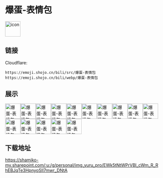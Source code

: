 # 爆蛋-表情包
<img src="https://emoji.shojo.cn/bili/src/爆蛋-表情包/icon.png" width="50" height="50" alt="icon">

## 链接
Cloudflare:
```
https://emoji.shojo.cn/bili/src/爆蛋-表情包
https://emoji.shojo.cn/bili/webp/爆蛋-表情包
```
## 展示
<img src="https://emoji.shojo.cn/bili/src/爆蛋-表情包/爆蛋-表情包-收到.png" width="50" height="50" alt="爆蛋-表情包-收到"><img src="https://emoji.shojo.cn/bili/src/爆蛋-表情包/爆蛋-表情包-去吃饭吗.png" width="50" height="50" alt="爆蛋-表情包-去吃饭吗"><img src="https://emoji.shojo.cn/bili/src/爆蛋-表情包/爆蛋-表情包-请查收.png" width="50" height="50" alt="爆蛋-表情包-请查收"><img src="https://emoji.shojo.cn/bili/src/爆蛋-表情包/爆蛋-表情包-坐等下班.png" width="50" height="50" alt="爆蛋-表情包-坐等下班"><img src="https://emoji.shojo.cn/bili/src/爆蛋-表情包/爆蛋-表情包-您请过目.png" width="50" height="50" alt="爆蛋-表情包-您请过目"><img src="https://emoji.shojo.cn/bili/src/爆蛋-表情包/爆蛋-表情包-点外卖吗.png" width="50" height="50" alt="爆蛋-表情包-点外卖吗"><img src="https://emoji.shojo.cn/bili/src/爆蛋-表情包/爆蛋-表情包-离谱.png" width="50" height="50" alt="爆蛋-表情包-离谱"><img src="https://emoji.shojo.cn/bili/src/爆蛋-表情包/爆蛋-表情包-马上.png" width="50" height="50" alt="爆蛋-表情包-马上"><img src="https://emoji.shojo.cn/bili/src/爆蛋-表情包/爆蛋-表情包-出差了.png" width="50" height="50" alt="爆蛋-表情包-出差了"><img src="https://emoji.shojo.cn/bili/src/爆蛋-表情包/爆蛋-表情包-发工资了.png" width="50" height="50" alt="爆蛋-表情包-发工资了"><img src="https://emoji.shojo.cn/bili/src/爆蛋-表情包/爆蛋-表情包-溜了.png" width="50" height="50" alt="爆蛋-表情包-溜了"><img src="https://emoji.shojo.cn/bili/src/爆蛋-表情包/爆蛋-表情包-老板在吗.png" width="50" height="50" alt="爆蛋-表情包-老板在吗"><img src="https://emoji.shojo.cn/bili/src/爆蛋-表情包/爆蛋-表情包-难顶啊.png" width="50" height="50" alt="爆蛋-表情包-难顶啊"><img src="https://emoji.shojo.cn/bili/src/爆蛋-表情包/爆蛋-表情包-开会了.png" width="50" height="50" alt="爆蛋-表情包-开会了"><img src="https://emoji.shojo.cn/bili/src/爆蛋-表情包/爆蛋-表情包-脑子空白.png" width="50" height="50" alt="爆蛋-表情包-脑子空白">

## 下载地址

https://shamiko-my.sharepoint.com/:u:/g/personal/img_yuru_pro/EWk5tNtWPrVBl_cWm_R_RhEBJqTe3HpnyoSIl7mwr_DNtA